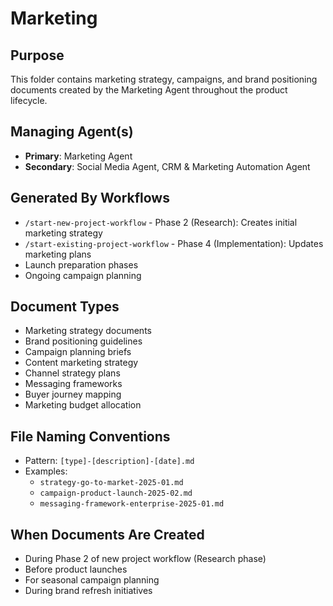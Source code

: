 # Marketing

## Purpose
This folder contains marketing strategy, campaigns, and brand positioning documents created by the Marketing Agent throughout the product lifecycle.

## Managing Agent(s)
- **Primary**: Marketing Agent
- **Secondary**: Social Media Agent, CRM & Marketing Automation Agent

## Generated By Workflows
- `/start-new-project-workflow` - Phase 2 (Research): Creates initial marketing strategy
- `/start-existing-project-workflow` - Phase 4 (Implementation): Updates marketing plans
- Launch preparation phases
- Ongoing campaign planning

## Document Types
- Marketing strategy documents
- Brand positioning guidelines
- Campaign planning briefs
- Content marketing strategy
- Channel strategy plans
- Messaging frameworks
- Buyer journey mapping
- Marketing budget allocation

## File Naming Conventions
- Pattern: `[type]-[description]-[date].md`
- Examples: 
  - `strategy-go-to-market-2025-01.md`
  - `campaign-product-launch-2025-02.md`
  - `messaging-framework-enterprise-2025-01.md`

## When Documents Are Created
- During Phase 2 of new project workflow (Research phase)
- Before product launches
- For seasonal campaign planning
- During brand refresh initiatives